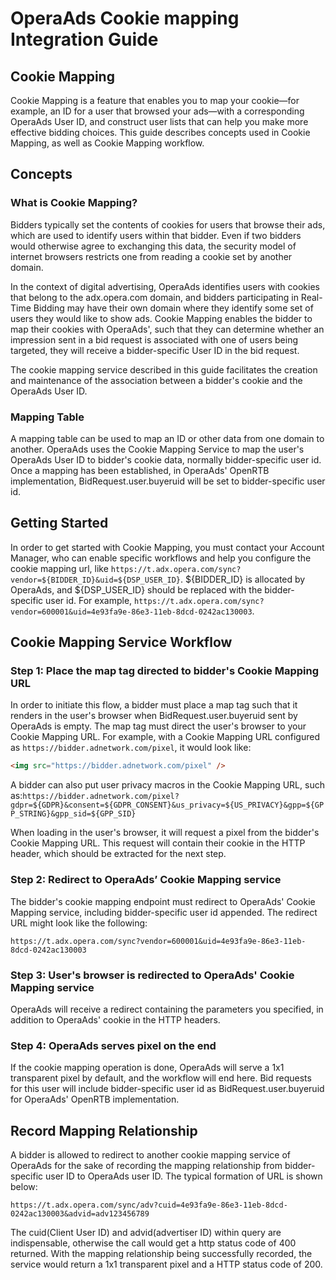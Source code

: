 # OperaAds Cookie mapping Integration Guide

## Cookie Mapping

Cookie Mapping is a feature that enables you to map your cookie—for example, an ID for a user that browsed your ads—with a corresponding OperaAds User ID, and construct user lists that can help you make more effective bidding choices. This guide describes concepts used in Cookie Mapping, as well as Cookie Mapping workflow.

## Concepts

### What is Cookie Mapping?

Bidders typically set the contents of cookies for users that browse their ads, which are used to identify users within that bidder. Even if two bidders would otherwise agree to exchanging this data, the security model of internet browsers restricts one from reading a cookie set by another domain.

In the context of digital advertising, OperaAds identifies users with cookies that belong to the adx.opera.com domain, and bidders participating in Real-Time Bidding may have their own domain where they identify some set of users they would like to show ads. Cookie Mapping enables the bidder to map their cookies with OperaAds', such that they can determine whether an impression sent in a bid request is associated with one of users being targeted, they will receive a bidder-specific User ID in the bid request.

The cookie mapping service described in this guide facilitates the creation and maintenance of the association between a bidder's cookie and the OperaAds User ID.

### Mapping Table

A mapping table can be used to map an ID or other data from one domain to another. OperaAds uses the Cookie Mapping Service to map the user's OperaAds User ID to bidder's cookie data, normally bidder-specific user id. Once a mapping has been established, in OperaAds' OpenRTB implementation, BidRequest.user.buyeruid will be set to bidder-specific user id.

## Getting Started

In order to get started with Cookie Mapping, you must contact your Account Manager, who can enable specific workflows and help you configure the cookie mapping url, like `https://t.adx.opera.com/sync?vendor=${BIDDER_ID}&uid=${DSP_USER_ID}`. ${BIDDER_ID} is allocated by OperaAds, and ${DSP_USER_ID} should be replaced with the bidder-specific user id. For example, `https://t.adx.opera.com/sync?vendor=600001&uid=4e93fa9e-86e3-11eb-8dcd-0242ac130003`.

## Cookie Mapping Service Workflow

### Step 1: Place the map tag directed to bidder's Cookie Mapping URL

In order to initiate this flow, a bidder must place a map tag such that it renders in the user's browser when BidRequest.user.buyeruid sent by OperaAds is empty. The map tag must direct the user's browser to your Cookie Mapping URL. For example, with a Cookie Mapping URL configured as `https://bidder.adnetwork.com/pixel`, it would look like:

```html
<img src="https://bidder.adnetwork.com/pixel" />
```

A bidder can also put user privacy macros in the Cookie Mapping URL, such as:`https://bidder.adnetwork.com/pixel?gdpr=${GDPR}&consent=${GDPR_CONSENT}&us_privacy=${US_PRIVACY}&gpp=${GPP_STRING}&gpp_sid=${GPP_SID}`

When loading in the user's browser, it will request a pixel from the bidder's Cookie Mapping URL. This request will contain their cookie in the HTTP header, which should be extracted for the next step.

### Step 2: Redirect to OperaAds’ Cookie Mapping service

The bidder's cookie mapping endpoint must redirect to OperaAds' Cookie Mapping service, including bidder-specific user id appended. The redirect URL might look like the following:

```url
https://t.adx.opera.com/sync?vendor=600001&uid=4e93fa9e-86e3-11eb-8dcd-0242ac130003
```

### Step 3: User's browser is redirected to OperaAds' Cookie Mapping service

OperaAds will receive a redirect containing the parameters you specified, in addition to OperaAds' cookie in the HTTP headers.

### Step 4: OperaAds serves pixel on the end

If the cookie mapping operation is done, OperaAds will serve a 1x1 transparent pixel by default, and the workflow will end here. Bid requests for this user will include bidder-specific user id as BidRequest.user.buyeruid for OperaAds' OpenRTB implementation.

## Record Mapping Relationship

A bidder is allowed to redirect to another cookie mapping service of OperaAds for the sake of recording the mapping relationship from bidder-specific user ID to OperaAds user ID. The typical formation of URL is shown below:

```url
https://t.adx.opera.com/sync/adv?cuid=4e93fa9e-86e3-11eb-8dcd-0242ac130003&advid=adv123456789
```

The cuid(Client User ID) and advid(advertiser ID) within query are indispensable, otherwise the call would get a http status code of 400 returned. With the mapping relationship being successfully recorded, the service would return a 1x1 transparent pixel and a HTTP status code of 200.

